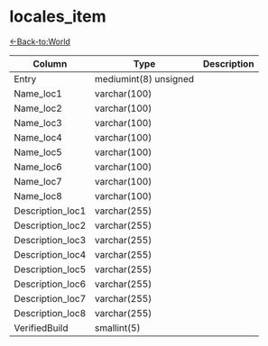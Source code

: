 # locales_item

[<-Back-to:World](database-world.md)


Column | Type | Description
--- | --- | ---
Entry | mediumint(8) unsigned | 
Name_loc1 | varchar(100) | 
Name_loc2 | varchar(100) | 
Name_loc3 | varchar(100) | 
Name_loc4 | varchar(100) | 
Name_loc5 | varchar(100) | 
Name_loc6 | varchar(100) | 
Name_loc7 | varchar(100) | 
Name_loc8 | varchar(100) | 
Description_loc1 | varchar(255) | 
Description_loc2 | varchar(255) | 
Description_loc3 | varchar(255) | 
Description_loc4 | varchar(255) | 
Description_loc5 | varchar(255) | 
Description_loc6 | varchar(255) | 
Description_loc7 | varchar(255) | 
Description_loc8 | varchar(255) | 
VerifiedBuild | smallint(5) | 

